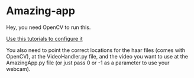 # Amazing-app

Hey, you need OpenCV to run this.

[Use this tutorials to configure it](http://docs.opencv.org/3.0-beta/doc/py_tutorials/py_setup/py_table_of_contents_setup/py_table_of_contents_setup.html#py-table-of-content-setup)

You also need to point the correct locations for the haar files (comes with OpenCV), at the VideoHandler.py file, and the video you want to use at the AmazingApp.py file (or just pass 0 or -1 as a parameter to use your webcam).
